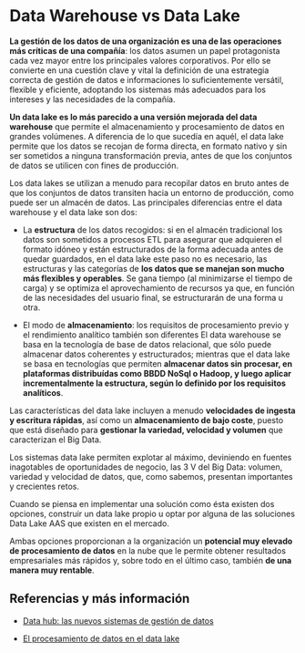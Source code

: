 # Data Warehouse vs Data Lake

**La gestión de los datos de una organización es una de las operaciones más críticas de una compañía**: los datos asumen un papel protagonista cada vez mayor entre los principales valores corporativos. Por ello se convierte en una cuestión clave y vital la definición de una estrategia correcta de gestión de datos e informaciones lo suficientemente versátil, flexible y eficiente, adoptando los sistemas más adecuados para los intereses y las necesidades de la compañía.

**Un data lake es lo más parecido a una versión mejorada del data warehouse** que permite el almacenamiento y procesamiento de datos en grandes volúmenes. A diferencia de lo que sucedía en aquél, el data lake permite que los datos se recojan de forma directa, en formato nativo y sin ser sometidos a ninguna transformación previa, antes de que los conjuntos de datos se utilicen con fines de producción.

Los data lakes se utilizan a menudo para recopilar datos en bruto antes de que los conjuntos de datos transiten hacia un entorno de producción, como puede ser un almacén de datos. Las principales diferencias entre el data warehouse y el data lake son dos:

- La **estructura** de los datos recogidos: si en el almacén tradicional los datos son sometidos a procesos ETL para asegurar que adquieren el formato idóneo y están estructurados de la forma adecuada antes de quedar guardados, en el data lake este paso no es necesario, las estructuras y las categorías de **los datos que se manejan son mucho más flexibles y operables**. Se gana tiempo (al minimizarse el tiempo de carga) y se optimiza el aprovechamiento de recursos ya que, en función de las necesidades del usuario final, se estructurarán de una forma u otra.

- El modo de **almacenamiento**: los requisitos de procesamiento previo y el rendimiento analítico también son diferentes El data warehouse se basa en la tecnología de base de datos relacional, que sólo puede almacenar datos coherentes y estructurados; mientras que el data lake se basa en tecnologías que permiten **almacenar datos sin procesar, en plataformas distribuídas como BBDD NoSql o Hadoop, y luego aplicar incrementalmente la estructura, según lo definido por los requisitos analíticos**.

Las características del data lake incluyen a menudo **velocidades de ingesta y escritura rápidas**, así como un **almacenamiento de bajo coste**, puesto que está diseñado para **gestionar la variedad, velocidad y volumen** que caracterizan el Big Data.

Los sistemas data lake permiten explotar al máximo, deviniendo en fuentes inagotables de oportunidades de negocio, las 3 V del Big Data: volumen, variedad y velocidad de datos, que, como sabemos, presentan importantes y crecientes retos.

Cuando se piensa en implementar una solución como ésta existen dos opciones, construir un data lake propio u optar por alguna de las soluciones Data Lake AAS que existen en el mercado.

Ambas opciones proporcionan a la organización un **potencial muy elevado de procesamiento de datos** en la nube que le permite obtener resultados empresariales más rápidos y, sobre todo en el último caso, también **de una manera muy rentable**.

## Referencias y más información

- [Data hub: las nuevos sistemas de gestión de datos](https://blog.es.logicalis.com/analytics/data-hub-las-nuevos-sistemas-de-gestion-de-datos)


- [El procesamiento de datos en el data lake](https://blog.es.logicalis.com/analytics/el-procesamiento-de-datos-en-el-data-lake)

